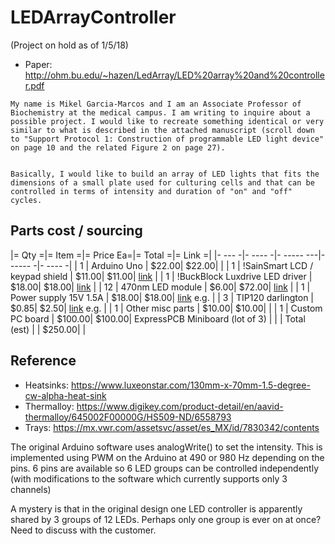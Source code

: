 # LEDArrayController
(Project on hold as of 1/5/18)

 * Paper: http://ohm.bu.edu/~hazen/LedArray/LED%20array%20and%20controller.pdf

```
My name is Mikel Garcia-Marcos and I am an Associate Professor of
Biochemistry at the medical campus. I am writing to inquire about a
possible project. I would like to recreate something identical or very
similar to what is described in the attached manuscript (scroll down
to "Support Protocol 1: Construction of programmable LED light device"
on page 10 and the related Figure 2 on page 27).


Basically, I would like to build an array of LED lights that fits the
dimensions of a small plate used for culturing cells and that can be
controlled in terms of intensity and duration of "on" and "off"
cycles.
```


## Parts cost / sourcing


|= Qty =|= Item =|= Price Ea=|= Total =|= Link =|
|- --- -|- ---- -|- ----- ---|- ----- -|- ---- -|
| 1 | Arduino Uno | $22.00| $22.00| |
| 1 | !SainSmart LCD / keypad shield | $11.00| $11.00| [link](https://www.sainsmart.com/products/lcd-keypad-shield-for-arduino-duemilanove-uno-mega2560-mega1280) |
| 1 | !BuckBlock Luxdrive LED driver | $18.00| $18.00| [link](https://www.ledsupply.com/led-drivers/buckblock-dc-led-driver?gclid=CjwKCAiA693RBRAwEiwALCc3u3W5YCNsb5PZpmAPolBVqn0dGDXfce29f38SyyW-Y3BnuC8cVgZtMxoCHYoQAvD_BwE) |
| 12 | 470nm LED module | $6.00| $72.00| [link](https://www.luxeonstar.com/470nm) |
| 1 | Power supply 15V 1.5A | $18.00| $18.00| [link](https://www.digikey.com/product-detail/en/cui-inc/SWI24-15-N-P5/102-3629-ND/5415100) e.g. |
| 3 | TIP120 darlington | $0.85| $2.50| [link](https://www.digikey.com/product-detail/en/on-semiconductor/TIP120TU/TIP120TUFS-ND/1052473) e.g. |
| 1 | Other misc parts | $10.00| $10.00| |
| 1 | Custom PC board | $100.00| $100.00| ExpressPCB Miniboard (lot of 3) |
| | Total (est) | | $250.00| |

## Reference

 * Heatsinks:  https://www.luxeonstar.com/130mm-x-70mm-1.5-degree-cw-alpha-heat-sink
 * Thermalloy:  https://www.digikey.com/product-detail/en/aavid-thermalloy/645002F00000G/HS509-ND/6558793
 * Trays:  https://mx.vwr.com/assetsvc/asset/es_MX/id/7830342/contents

The original Arduino software uses analogWrite() to set the intensity.  This is implemented using PWM on the Arduino at 490 or 980 Hz depending on the pins.  6 pins are available so 6 LED groups can be controlled independently (with modifications to the software which currently supports only 3 channels)

A mystery is that in the original design one LED controller is apparently shared by 3 groups of 12 LEDs.  Perhaps only one group is ever on at once?  Need to discuss with the customer.
